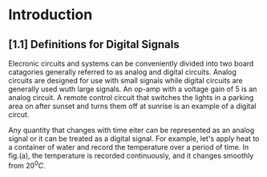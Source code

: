 # **Introduction**

## [1.1] **Definitions for Digital Signals**

Elecronic circuits and systems can be conveniently divided into two board catagories generally referred to as analog and digital circuits. Analog circuits are designed for use with small signals while digital circuits are generally used wuth large signals. An op-amp with a voltage gain of 5 is an analog circuit. A remote control circuit that switches the lights in a parking area on after sunset and turns them off at sunrise is an example of a digital circut.

Any quantity that changes with time eiter can be represented as an analog signal or it can be treated as a digital signal. For example, let's apply heat to a container of water and record the temperature over a period of time. In fig.(a), the temperature is recorded continuously, and it changes smoothly from $20^{0}C$.


